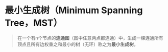 # 最小生成树（Minimum Spanning Tree，MST）
> 在一个有n个节点的**连通图**（图中任意两点都连通）中，生成一棵连通所有顶点且所有边权重之和最小的树（无环）称之为**最小生成树**。

